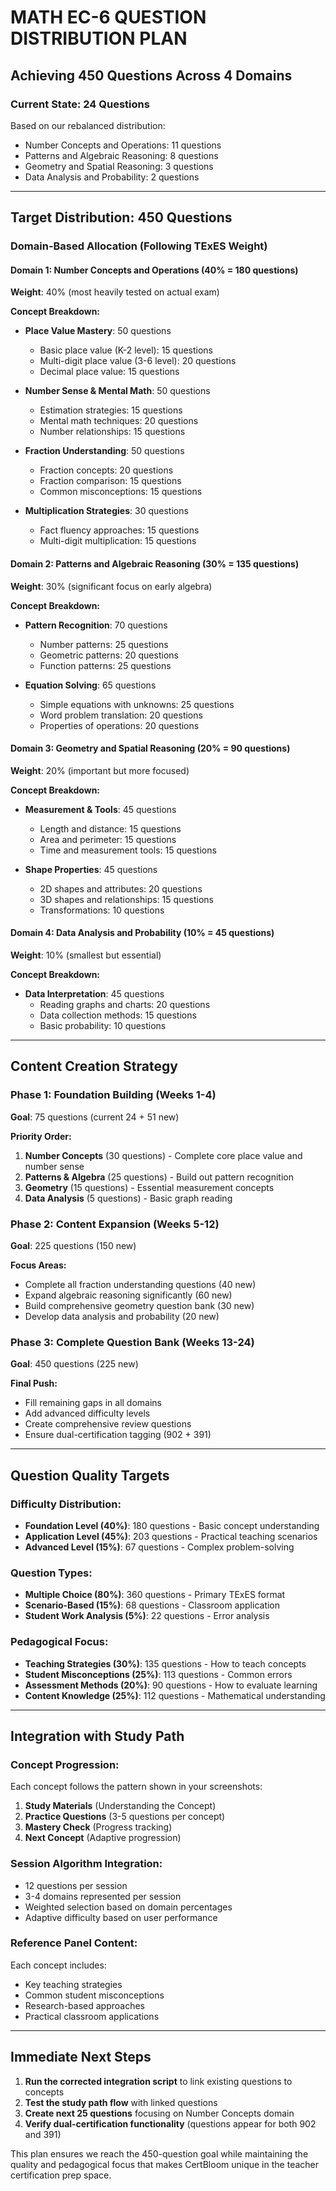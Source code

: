 # MATH EC-6 QUESTION DISTRIBUTION PLAN
## Achieving 450 Questions Across 4 Domains

### **Current State: 24 Questions**
Based on our rebalanced distribution:
- Number Concepts and Operations: 11 questions
- Patterns and Algebraic Reasoning: 8 questions  
- Geometry and Spatial Reasoning: 3 questions
- Data Analysis and Probability: 2 questions

---

## **Target Distribution: 450 Questions**

### **Domain-Based Allocation (Following TExES Weight)**

#### **Domain 1: Number Concepts and Operations (40% = 180 questions)**
**Weight**: 40% (most heavily tested on actual exam)

**Concept Breakdown:**
- **Place Value Mastery**: 50 questions
  - Basic place value (K-2 level): 15 questions
  - Multi-digit place value (3-6 level): 20 questions
  - Decimal place value: 15 questions

- **Number Sense & Mental Math**: 50 questions
  - Estimation strategies: 15 questions
  - Mental math techniques: 20 questions
  - Number relationships: 15 questions

- **Fraction Understanding**: 50 questions
  - Fraction concepts: 20 questions
  - Fraction comparison: 15 questions
  - Common misconceptions: 15 questions

- **Multiplication Strategies**: 30 questions
  - Fact fluency approaches: 15 questions
  - Multi-digit multiplication: 15 questions

#### **Domain 2: Patterns and Algebraic Reasoning (30% = 135 questions)**
**Weight**: 30% (significant focus on early algebra)

**Concept Breakdown:**
- **Pattern Recognition**: 70 questions
  - Number patterns: 25 questions
  - Geometric patterns: 20 questions
  - Function patterns: 25 questions

- **Equation Solving**: 65 questions
  - Simple equations with unknowns: 25 questions
  - Word problem translation: 20 questions
  - Properties of operations: 20 questions

#### **Domain 3: Geometry and Spatial Reasoning (20% = 90 questions)**
**Weight**: 20% (important but more focused)

**Concept Breakdown:**
- **Measurement & Tools**: 45 questions
  - Length and distance: 15 questions
  - Area and perimeter: 15 questions
  - Time and measurement tools: 15 questions

- **Shape Properties**: 45 questions
  - 2D shapes and attributes: 20 questions
  - 3D shapes and relationships: 15 questions
  - Transformations: 10 questions

#### **Domain 4: Data Analysis and Probability (10% = 45 questions)**
**Weight**: 10% (smallest but essential)

**Concept Breakdown:**
- **Data Interpretation**: 45 questions
  - Reading graphs and charts: 20 questions
  - Data collection methods: 15 questions
  - Basic probability: 10 questions

---

## **Content Creation Strategy**

### **Phase 1: Foundation Building (Weeks 1-4)**
**Goal**: 75 questions (current 24 + 51 new)

**Priority Order:**
1. **Number Concepts** (30 questions) - Complete core place value and number sense
2. **Patterns & Algebra** (25 questions) - Build out pattern recognition
3. **Geometry** (15 questions) - Essential measurement concepts
4. **Data Analysis** (5 questions) - Basic graph reading

### **Phase 2: Content Expansion (Weeks 5-12)**
**Goal**: 225 questions (150 new)

**Focus Areas:**
- Complete all fraction understanding questions (40 new)
- Expand algebraic reasoning significantly (60 new)
- Build comprehensive geometry question bank (30 new)
- Develop data analysis and probability (20 new)

### **Phase 3: Complete Question Bank (Weeks 13-24)**
**Goal**: 450 questions (225 new)

**Final Push:**
- Fill remaining gaps in all domains
- Add advanced difficulty levels
- Create comprehensive review questions
- Ensure dual-certification tagging (902 + 391)

---

## **Question Quality Targets**

### **Difficulty Distribution:**
- **Foundation Level (40%)**: 180 questions - Basic concept understanding
- **Application Level (45%)**: 203 questions - Practical teaching scenarios
- **Advanced Level (15%)**: 67 questions - Complex problem-solving

### **Question Types:**
- **Multiple Choice (80%)**: 360 questions - Primary TExES format
- **Scenario-Based (15%)**: 68 questions - Classroom application
- **Student Work Analysis (5%)**: 22 questions - Error analysis

### **Pedagogical Focus:**
- **Teaching Strategies (30%)**: 135 questions - How to teach concepts
- **Student Misconceptions (25%)**: 113 questions - Common errors
- **Assessment Methods (20%)**: 90 questions - How to evaluate learning
- **Content Knowledge (25%)**: 112 questions - Mathematical understanding

---

## **Integration with Study Path**

### **Concept Progression:**
Each concept follows the pattern shown in your screenshots:
1. **Study Materials** (Understanding the Concept)
2. **Practice Questions** (3-5 questions per concept)
3. **Mastery Check** (Progress tracking)
4. **Next Concept** (Adaptive progression)

### **Session Algorithm Integration:**
- 12 questions per session
- 3-4 domains represented per session
- Weighted selection based on domain percentages
- Adaptive difficulty based on user performance

### **Reference Panel Content:**
Each concept includes:
- Key teaching strategies
- Common student misconceptions
- Research-based approaches
- Practical classroom applications

---

## **Immediate Next Steps**

1. **Run the corrected integration script** to link existing questions to concepts
2. **Test the study path flow** with linked questions
3. **Create next 25 questions** focusing on Number Concepts domain
4. **Verify dual-certification functionality** (questions appear for both 902 and 391)

This plan ensures we reach the 450-question goal while maintaining the quality and pedagogical focus that makes CertBloom unique in the teacher certification prep space.
